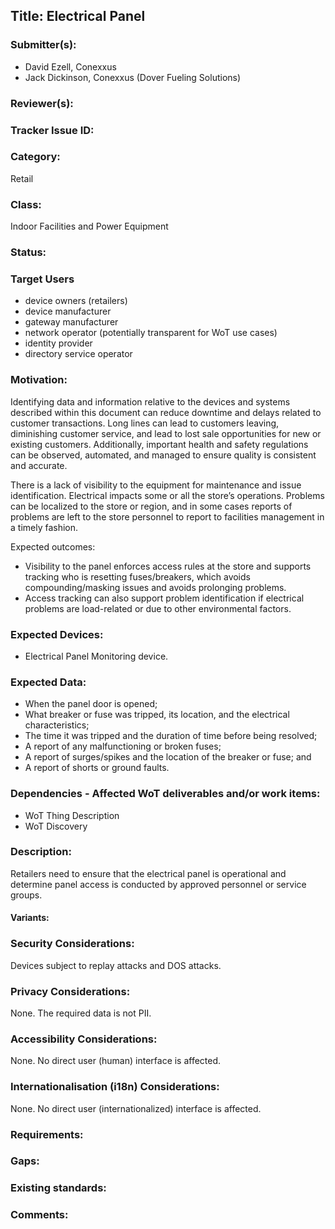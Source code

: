 ## Title: Electrical Panel

### Submitter(s): 

- David Ezell, Conexxus
- Jack Dickinson, Conexxus (Dover Fueling Solutions)

### Reviewer(s):

### Tracker Issue ID:

### Category:

Retail

### Class: 

Indoor Facilities and Power Equipment

### Status: 

### Target Users
- device owners (retailers)
- device manufacturer
- gateway manufacturer
- network operator (potentially transparent for WoT use cases)
- identity provider
- directory service operator

### Motivation:

Identifying data and information relative to the devices and systems described within this document can reduce downtime and delays related to customer transactions.   Long lines can lead to customers leaving, diminishing customer service, and lead to lost sale opportunities for new or existing customers.  Additionally, important health and safety regulations can be observed, automated, and managed to ensure quality is consistent and accurate.

There is a lack of visibility to the equipment for maintenance and issue identification.  Electrical impacts some or all the store’s operations.  Problems can be localized to the store or region, and in some cases reports of problems are left to the store personnel to report to facilities management in a timely fashion.

Expected outcomes:
- Visibility to the panel enforces access rules at the store and supports tracking who is resetting fuses/breakers, which avoids compounding/masking issues and avoids prolonging problems.
- Access tracking can also support problem identification if electrical problems are load-related or due to other environmental factors.

### Expected Devices:

- Electrical Panel Monitoring device.

### Expected Data:
- When the panel door is opened;
- What breaker or fuse was tripped, its location, and the electrical characteristics;
- The time it was tripped and the duration of time before being resolved;
- A report of any malfunctioning or broken fuses;
- A report of surges/spikes and the location of the breaker or fuse; and
- A report of shorts or ground faults.

### Dependencies - Affected WoT deliverables and/or work items:

- WoT Thing Description
- WoT Discovery

### Description:

Retailers need to ensure that the electrical panel is operational and determine panel access is conducted by approved personnel or service groups.  

#### Variants:

### Security Considerations:

Devices subject to replay attacks and DOS attacks.

### Privacy Considerations:

None. The required data is not PII.

### Accessibility Considerations:

None. No direct user (human) interface is affected.

### Internationalisation (i18n) Considerations:

None.  No direct user (internationalized) interface is affected.

### Requirements:

### Gaps:

### Existing standards:

### Comments:

